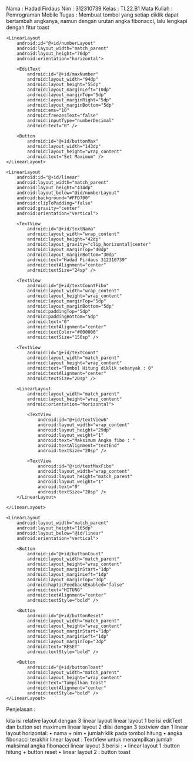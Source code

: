 Nama : Hadad Firdaus
Nim : 312310739
Kelas : TI.22.B1
Mata Kuliah : Pemrograman Mobile
Tugas : Membuat tombol yang setiap diklik dapat bertambah angkanya, namun dengan urutan angka fibonacci, lalu lengkapi dengan fitur toast

<?xml version="1.0" encoding="utf-8"?>
<RelativeLayout xmlns:android="http://schemas.android.com/apk/res/android"
    android:layout_width="match_parent"
    android:layout_height="match_parent">

    <LinearLayout
        android:id="@+id/numberLayout"
        android:layout_width="match_parent"
        android:layout_height="76dp"
        android:orientation="horizontal">

        <EditText
            android:id="@+id/maxNumber"
            android:layout_width="94dp"
            android:layout_height="55dp"
            android:layout_marginLeft="10dp"
            android:layout_marginTop="5dp"
            android:layout_marginRight="5dp"
            android:layout_marginBottom="5dp"
            android:ems="10"
            android:freezesText="false"
            android:inputType="numberDecimal"
            android:text="0" />

        <Button
            android:id="@+id/buttonMax"
            android:layout_width="143dp"
            android:layout_height="wrap_content"
            android:text="Set Maximum" />
    </LinearLayout>

    <LinearLayout
        android:id="@+id/linear"
        android:layout_width="match_parent"
        android:layout_height="414dp"
        android:layout_below="@id/numberLayout"
        android:background="#FFD700"
        android:clipToPadding="false"
        android:gravity="center"
        android:orientation="vertical">

        <TextView
            android:id="@+id/textNama"
            android:layout_width="wrap_content"
            android:layout_height="42dp"
            android:layout_gravity="clip_horizontal|center"
            android:layout_marginTop="40dp"
            android:layout_marginBottom="30dp"
            android:text="Hadad Firdaus 312310739"
            android:textAlignment="center"
            android:textSize="24sp" />

        <TextView
            android:id="@+id/textCountFibo"
            android:layout_width="wrap_content"
            android:layout_height="wrap_content"
            android:layout_marginTop="5dp"
            android:layout_marginBottom="5dp"
            android:paddingTop="5dp"
            android:paddingBottom="5dp"
            android:text="0"
            android:textAlignment="center"
            android:textColor="#000000"
            android:textSize="150sp" />

        <TextView
            android:id="@+id/textCount"
            android:layout_width="match_parent"
            android:layout_height="wrap_content"
            android:text="Tombol Hitung diklik sebanyak : 0"
            android:textAlignment="center"
            android:textSize="20sp" />

        <LinearLayout
            android:layout_width="match_parent"
            android:layout_height="wrap_content"
            android:orientation="horizontal">

            <TextView
                android:id="@+id/textView6"
                android:layout_width="wrap_content"
                android:layout_height="29dp"
                android:layout_weight="1"
                android:text="Maksimum Angka fibo : "
                android:textAlignment="textEnd"
                android:textSize="20sp" />

            <TextView
                android:id="@+id/textMaxFibo"
                android:layout_width="wrap_content"
                android:layout_height="match_parent"
                android:layout_weight="1"
                android:text="0"
                android:textSize="20sp" />
        </LinearLayout>

    </LinearLayout>

    <LinearLayout
        android:layout_width="match_parent"
        android:layout_height="165dp"
        android:layout_below="@id/linear"
        android:orientation="vertical">

        <Button
            android:id="@+id/buttonCount"
            android:layout_width="match_parent"
            android:layout_height="wrap_content"
            android:layout_marginStart="1dp"
            android:layout_marginLeft="1dp"
            android:layout_marginTop="3dp"
            android:hapticFeedbackEnabled="false"
            android:text="HITUNG"
            android:textAlignment="center"
            android:textStyle="bold" />

        <Button
            android:id="@+id/buttonReset"
            android:layout_width="match_parent"
            android:layout_height="wrap_content"
            android:layout_marginStart="1dp"
            android:layout_marginLeft="1dp"
            android:layout_marginTop="3dp"
            android:text="RESET"
            android:textStyle="bold" />

        <Button
            android:id="@+id/buttonToast"
            android:layout_width="match_parent"
            android:layout_height="wrap_content"
            android:text="Tampilkan Toast"
            android:textAlignment="center"
            android:textStyle="bold" />
    </LinearLayout>

</RelativeLayout>

Penjelasan :

kita isi relative layout dengan 3 linear layout
linear layout 1 berisi editText dan button set maximum
linear layout 2 diisi dengan 3 textview dan 1 linear layout horizontal:
•	nama + nim
•	jumlah klik pada tombol hitung
•	angka fibonacci terakhir
linear layout : TextView untuk menampilkan jumlah maksimal angka fibonacci
linear layout 3 berisi :
•	linear layout 1 :button hitung + button reset
•	linear layout 2 : button toast
